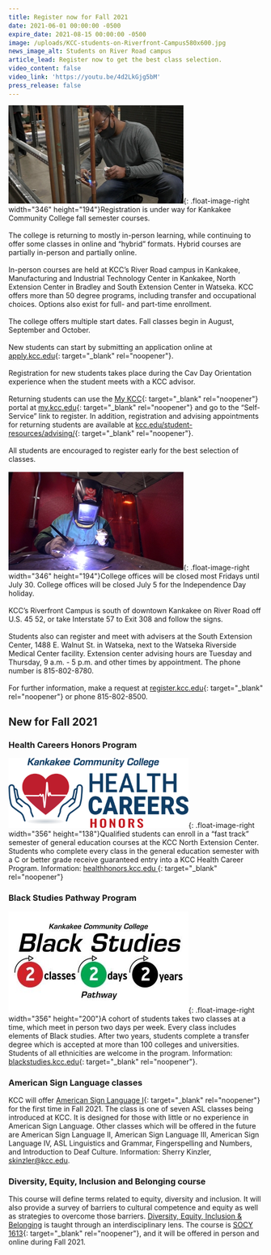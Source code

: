 ```yaml
---
title: Register now for Fall 2021
date: 2021-06-01 00:00:00 -0500
expire_date: 2021-08-15 00:00:00 -0500
image: /uploads/KCC-students-on-Riverfront-Campus580x600.jpg
news_image_alt: Students on River Road campus
article_lead: Register now to get the best class selection.
video_content: false
video_link: 'https://youtu.be/4d2LkGjg5bM'
press_release: false
---
```

![](/uploads/kcc-air-conditioning-and-refreigertion-class---copy-1.jpg){: .float-image-right width="346" height="194"}Registration is under way for Kankakee Community College fall semester courses.<br><br>The college is returning to mostly in-person learning, while continuing to offer some classes in online and “hybrid” formats. Hybrid courses are partially in-person and partially online.<br><br>In-person courses are held at KCC’s River Road campus in Kankakee, Manufacturing and Industrial Technology Center in Kankakee, North Extension Center in Bradley and South Extension Center in Watseka. KCC offers more than 50 degree programs, including transfer and occupational choices. Options also exist for full- and part-time enrollment.&nbsp;<br><br>The college offers multiple start dates. Fall classes begin in August, September and October.&nbsp;<br><br>New students can start by submitting an application online at [apply.kcc.edu](http://apply.kcc.edu){: target="_blank" rel="noopener"}.<br><br>Registration for new students takes place during the Cav Day Orientation experience when the student meets with a KCC advisor.<br><br>Returning students can use the [My KCC](https://my.kcc.edu){: target="_blank" rel="noopener"} portal at [my.kcc.edu](https://my.kcc.edu){: target="_blank" rel="noopener"} and go to the “Self-Service” link to register. In addition, registration and advising appointments for returning students are available at [kcc.edu/student-resources/advising/](https://www.kcc.edu/student-resources/advising/){: target="_blank" rel="noopener"}.<br><br>All students are encouraged to register early for the best selection of classes.&nbsp;<br><br>![](/uploads/kcc-welding---copy-1.jpg){: .float-image-right width="346" height="194"}College offices will be closed most Fridays until July 30. College offices will be closed July 5 for the Independence Day holiday.<br><br>KCC’s Riverfront Campus is south of downtown Kankakee on River Road off U.S. 45 52, or take Interstate 57 to Exit 308 and follow the signs.<br><br>Students also can register and meet with advisers at the South Extension Center, 1488 E. Walnut St. in Watseka, next to the Watseka Riverside Medical Center facility. Extension center advising hours are Tuesday and Thursday, 9 a.m. - 5 p.m. and other times by appointment. The phone number is 815-802-8780.<br><br>For further information, make a request at [register.kcc.edu](http://register.kcc.edu){: target="_blank" rel="noopener"} or phone 815-802-8500.

## **New for Fall 2021**

### Health Careers Honors Program

![](/uploads/health-careers-honors-graphic-final-356x138.png){: .float-image-right width="356" height="138"}Qualified students can enroll in a “fast track” semester of general education courses at the KCC North Extension Center. Students who complete every class in the general education semester with a C or better grade receive guaranteed entry into a KCC Health Career Program. Information: [healthhonors.kcc.edu&nbsp;](https://healthhonors.kcc.edu ){: target="_blank" rel="noopener"}

### Black Studies Pathway Program

![](/uploads/black-studies-356x200-new.jpg){: .float-image-right width="356" height="200"}A cohort of students takes two classes at a time, which meet in person two days per week. Every class includes elements of Black studies. After two years, students complete a transfer degree which is accepted at more than 100 colleges and universities. Students of all ethnicities are welcome in the program. Information: [blackstudies.kcc.edu](https://blackstudies.kcc.edu){: target="_blank" rel="noopener"}.

### American Sign Language classes

KCC will offer [American Sign Language I](https://selfservice.kcc.edu/Student/Courses/Search?keyword=SIGN-1503){: target="_blank" rel="noopener"} for the first time in Fall 2021. The class is one of seven ASL classes being introduced at KCC. It is designed for those with little or no experience in American Sign Language. Other classes which will be offered in the future are American Sign Language II, American Sign Language III, American Sign Language IV, ASL Linguistics and Grammar, Fingerspelling and Numbers, and Introduction to Deaf Culture. Information: Sherry Kinzler, [skinzler@kcc.edu](mailto:skinzler@kcc.edu).

### Diversity, Equity, Inclusion and Belonging course

This course will define terms related to equity, diversity and inclusion. It will also provide a survey of barriers to cultural competence and equity as well as strategies to overcome those barriers. [Diversity, Equity, Inclusion & Belonging](https://kcc.smartcatalogiq.com/2021-2022/Academic-Catalog/Courses/SOCY-Sociology/SOCY-1613) is taught through an interdisciplinary lens. The course is [SOCY 1613](https://selfservice.kcc.edu/Student/Courses/Search?keyword=SOCY-1613){: target="_blank" rel="noopener"}, and it will be offered in person and online during Fall 2021.
